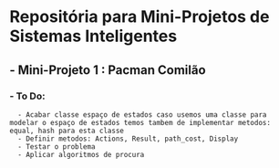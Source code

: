 # Repositória para Mini-Projetos de Sistemas Inteligentes

## - Mini-Projeto 1 : Pacman Comilão

### - To Do:
      - Acabar classe espaço de estados caso usemos uma classe para modelar o espaço de estados temos tambem de implementar metodos: equal, hash para esta classe
      - Definir metodos: Actions, Result, path_cost, Display
      - Testar o problema
      - Aplicar algoritmos de procura
